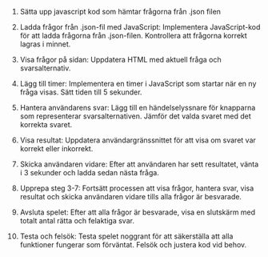 1. Sätta upp javascript kod som hämtar frågorna från .json filen

2. Ladda frågor från .json-fil med JavaScript:
Implementera JavaScript-kod för att ladda frågorna från .json-filen.
Kontrollera att frågorna korrekt lagras i minnet.

3. Visa frågor på sidan:
Uppdatera HTML med aktuell fråga och svarsalternativ.

4. Lägg till timer:
Implementera en timer i JavaScript som startar när en ny fråga visas.
Sätt tiden till 5 sekunder.

5. Hantera användarens svar:
Lägg till en händelselyssnare för knapparna som representerar svarsalternativen.
Jämför det valda svaret med det korrekta svaret.

6. Visa resultat:
Uppdatera användargränssnittet för att visa om svaret var korrekt eller inkorrekt.

7. Skicka användaren vidare:
Efter att användaren har sett resultatet, vänta i 3 sekunder och ladda sedan nästa fråga.

8. Upprepa steg 3-7:
Fortsätt processen att visa frågor, hantera svar, visa resultat och skicka användaren vidare tills alla frågor är besvarade.

9. Avsluta spelet:
Efter att alla frågor är besvarade, visa en slutskärm med totalt antal rätta och felaktiga svar.

10. Testa och felsök:
Testa spelet noggrant för att säkerställa att alla funktioner fungerar som förväntat.
Felsök och justera kod vid behov.
